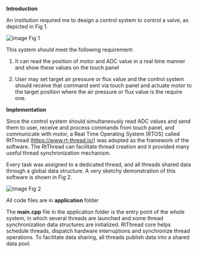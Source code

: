**Introduction**

An institution required me to design a control system to control a valve, as depicted in Fig 1.

![image](https://user-images.githubusercontent.com/67689632/200152182-84769f47-bab9-4c80-9d90-2d9b27813581.png)
Fig 1

This system should meet the following requirement:

1.	It can read the position of motor and ADC value in a real time manner and show these values on the touch panel

2.	User may set target air pressure or flux value and the control system should receive that command sent via touch panel and actuate motor to the target position where the air pressure or flux value is the require one.

**Implementation**

Since the control system should simultaneously read ADC values and send them to user, receive and process commands from touch panel, and communicate with motor, a Real Time Operating System (RTOS) called RtThread (https://www.rt-thread.io/) was adopted as the framework of the software. The RtThread can facilitate thread creation and it provided many useful thread synchronization mechanism.

Every task was assigned to a dedicated thread, and all threads shared data through a global data structure. A very sketchy demonstration of this software is shown in Fig 2.

![image](https://user-images.githubusercontent.com/67689632/200152183-9e4515f8-c815-4eff-8dfd-0b7affebc3b3.png)
Fig 2

All code files are in **application** folder

The **main.cpp** file in the application folder is the entry point of the whole system, in which several threads are launched and some thread synchronization data structures are initialized. RtThread core helps schedule threads, dispatch hardware interruptions and synchronize thread operations. To facilitate data sharing, all threads publish data into a shared data pool.
